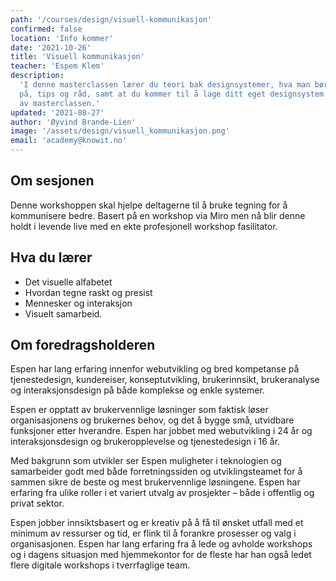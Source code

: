 ```yaml
---
path: '/courses/design/visuell-kommunikasjon'
confirmed: false
location: 'Info kommer'
date: '2021-10-26'
title: 'Visuell kommunikasjon'
teacher: 'Espem Klem'
description:
  'I denne masterclassen lærer du teori bak designsystemer, hva man bør tenke
  på, tips og råd, samt at du kommer til å lage ditt eget designsystem i løpet
  av masterclassen.'
updated: '2021-08-27'
author: 'Øyvind Brande-Lien'
image: '/assets/design/visuell_kommunikasjon.png'
email: 'academy@knowit.no'
---
```


## Om sesjonen

Denne workshoppen skal hjelpe deltagerne til å bruke tegning for å kommunisere
bedre. Basert på en workshop via Miro men nå blir denne holdt i levende live
med en ekte profesjonell workshop fasilitator.

## Hva du lærer

- Det visuelle alfabetet
- Hvordan tegne raskt og presist
- Mennesker og interaksjon
- Visuelt samarbeid.

## Om foredragsholderen

Espen har lang erfaring innenfor webutvikling og bred kompetanse på
tjenestedesign, kundereiser, konseptutvikling, brukerinnsikt, brukeranalyse og
interaksjonsdesign på både komplekse og enkle systemer.

Espen er opptatt av brukervennlige løsninger som faktisk løser organisasjonens
og brukernes behov, og det å bygge små, utvidbare funksjoner etter hverandre.
Espen har jobbet med webutvikling i 24 år og interaksjonsdesign og
brukeropplevelse og tjenestedesign i 16 år.

Med bakgrunn som utvikler ser Espen muligheter i teknologien og samarbeider
godt med både forretningssiden og utviklingsteamet for å sammen sikre de beste
og mest brukervennlige løsningene. Espen har erfaring fra ulike roller i et
variert utvalg av prosjekter – både i offentlig og privat sektor.

Espen jobber innsiktsbasert og er kreativ på å få til ønsket utfall med et
minimum av ressurser og tid, er flink til å forankre prosesser og valg i
organisasjonen. Espen har lang erfaring fra å lede og avholde workshops og i
dagens situasjon med hjemmekontor for de fleste har han også ledet flere
digitale workshops i tverrfaglige team.
